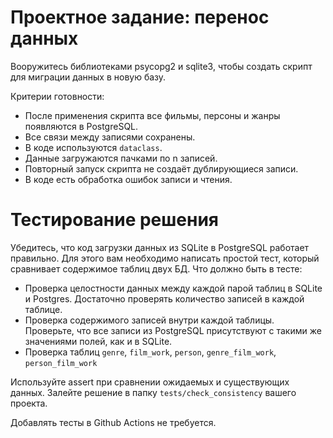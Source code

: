 # Проектное задание: перенос данных

Вооружитесь библиотеками psycopg2 и sqlite3, чтобы создать скрипт для миграции данных в новую базу.

Критерии готовности:

- После применения скрипта все фильмы, персоны и жанры появляются в PostgreSQL.  
- Все связи между записями сохранены. 
- В коде используются `dataclass`.
- Данные загружаются пачками по n записей.
- Повторный запуск скрипта не создаёт дублирующиеся записи.
- В коде есть обработка ошибок записи и чтения.


# Тестирование решения
Убедитесь, что код загрузки данных из SQLite в PostgreSQL работает правильно. Для этого вам необходимо написать простой тест, который сравнивает содержимое таблиц двух БД.
Что должно быть в тесте:

- Проверка целостности данных между каждой парой таблиц в SQLite и Postgres. Достаточно проверять количество записей в каждой таблице.
- Проверка содержимого записей внутри каждой таблицы. Проверьте, что все записи из PostgreSQL присутствуют с такими же значениями полей, как и в SQLite.
- Проверка таблиц `genre`, `film_work`, `person`, `genre_film_work`, `person_film_work`

Используйте assert при сравнении ожидаемых и существующих данных.
Залейте решение в папку `tests/check_consistency` вашего проекта. 

Добавлять тесты в Github Actions не требуется.